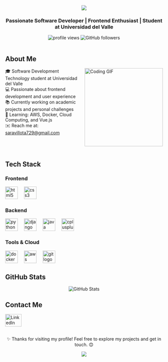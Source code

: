 <h1 align="center">
  <img src="https://readme-typing-svg.herokuapp.com/?font=Righteous&size=35&center=true&vCenter=true&width=500&height=70&duration=4000&lines=Hi!+I'm+Sara+;Welcome+to+my+profile!+;&color=FF0000" />
</h1>

<h3 align="center">Passionate Software Developer | Frontend Enthusiast | Student at Universidad del Valle</h3>

<div align="center">
  <img src="https://komarev.com/ghpvc/?username=itssinis&label=Profile%20views&color=ff0000&style=flat" alt="profile views" />
  <img src="https://img.shields.io/github/followers/itssinis?label=Followers&style=social&color=ff0000" alt="GitHub followers" />
</div>

<br>

<h2 style="border-bottom: none;">About Me</h2>

<!-- En pantallas grandes se ve a la derecha, en móviles se centra -->
<img align="right" src="https://media.giphy.com/media/3oKIPnAiaMCws8nOsE/giphy.gif" width="250" height="167" alt="Coding GIF" style="max-width: 100%; height: auto; margin-left: 15px; margin-bottom: 15px;"/>

🎓 Software Development Technology student at Universidad del Valle<br>
💻 Passionate about frontend development and user experience<br>
📚 Currently working on academic projects and personal challenges<br>
🌱 Learning: AWS, Docker, Cloud Computing, and Vue.js<br>
✉️ Reach me at: saravillota729@gmail.com

<br clear="right"/>

<h2 style="border-bottom: none;">Tech Stack</h2>

<h3>Frontend</h3>
<div align="left">
  <img src="https://cdn.jsdelivr.net/gh/devicons/devicon/icons/html5/html5-original.svg" height="40" alt="html5 logo" />
  <img width="12" />
  <img src="https://cdn.jsdelivr.net/gh/devicons/devicon/icons/css3/css3-original.svg" height="40" alt="css3 logo" />
</div>

<h3>Backend</h3>
<div align="left">
  <img src="https://cdn.jsdelivr.net/gh/devicons/devicon/icons/python/python-original.svg" height="40" alt="python logo" />
  <img width="12" />
  <img src="https://cdn.jsdelivr.net/gh/devicons/devicon/icons/django/django-plain.svg" height="40" alt="django logo" />
  <img width="12" />
  <img src="https://cdn.jsdelivr.net/gh/devicons/devicon/icons/java/java-original.svg" height="40" alt="java logo" />
  <img width="12" />
  <img src="https://cdn.jsdelivr.net/gh/devicons/devicon/icons/cplusplus/cplusplus-original.svg" height="40" alt="cplusplus logo" />
</div>

<h3>Tools & Cloud</h3>
<div align="left">
  <img src="https://cdn.jsdelivr.net/gh/devicons/devicon/icons/docker/docker-original.svg" height="40" alt="docker logo" />
  <img width="12" />
  <img src="https://skillicons.dev/icons?i=aws" height="40" alt="aws logo" />
  <img width="12" />
  <img src="https://cdn.jsdelivr.net/gh/devicons/devicon/icons/git/git-original.svg" height="40" alt="git logo" />
</div>

<h2 style="border-bottom: none;">GitHub Stats</h2>

<div align="center">
  <img src="https://github-readme-stats.vercel.app/api/top-langs?username=itssinis&locale=en&hide_title=false&layout=compact&card_width=320&langs_count=8&theme=dracula&hide_border=false" style="max-width: 100%; height: auto;" alt="GitHub Stats"/>
</div>

<h2 style="border-bottom: none;">Contact Me</h2>

<div align="left">
  <a href="https://www.linkedin.com/in/sarasinisterra" target="_blank">
    <img src="https://raw.githubusercontent.com/maurodesouza/profile-readme-generator/master/src/assets/icons/social/linkedin/default.svg" width="52" height="40" alt="LinkedIn logo" />
  </a>
</div>

<br>
<p align="center">✨ Thanks for visiting my profile! Feel free to explore my projects and get in touch. 😊</p>

<div align="center">
  <img src="https://capsule-render.vercel.app/api?type=waving&color=ff0000&height=100&section=footer" style="max-width: 100%; height: auto;"/>
</div>
